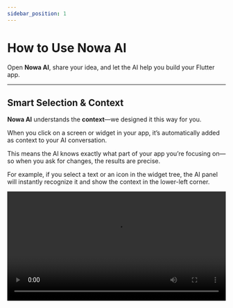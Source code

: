 ```yaml
---
sidebar_position: 1
---
```


# How to Use Nowa AI

Open **Nowa AI**, share your idea, and let the AI help you build your Flutter app.

---

## Smart Selection & Context

**Nowa AI** understands the **context**—we designed it this way for you.

When you click on a screen or widget in your app, it’s automatically added as context to your AI conversation.  

This means the AI knows exactly what part of your app you’re focusing on—so when you ask for changes, the results are precise.  

For example, if you select a text or an icon in the widget tree, the AI panel will instantly recognize it and show the context in the lower-left corner.

<video src="/videos/ai/target.webm" controls width="100%" />

---

## Attaching Screens and Widgets

Sometimes you’ll want to tell the AI, *“Work on this specific thing.”* That’s where attachments come in.  

You can attach an entire screen or just a single widget, and the AI will apply your changes directly there.  

Simply click the **Attach** button in the AI chat panel, then pick what you’d like to attach.  
From there, just describe what you’d like to change, and the AI will do the rest.

<video src="/videos/ai/attach.webm" controls width="100%" />

---

## Attaching Images

Want the AI to design something based on a picture you have in mind?  
You can attach images, and the AI will use them as inspiration—whether that’s generating similar widgets, pages, or just adding extra context.  

Here’s how:  

1. Click the **Attach** button in the AI panel.  
2. Select **Attach Image**.  
3. Choose the image from your computer.  

<video src="/videos/ai/image.webm" controls width="100%" />

---

## Reverting and Replaying Changes

Made a change you don’t like? Don’t worry.  

Just click **Revert changes**, and everything goes back to how it was before.  

And if you change your mind again, you can click **Replay changes** to redo the action instantly.  

<video src="/videos/ai/revert.webm" controls width="100%" />

---

## Starting a Fresh Chat

Sometimes you’ll want to start over with a clean slate. 

To begin a brand new conversation with the AI, click **New Chat**.  

This clears the chat history and context, so you can focus on your next idea without distractions.

<video src="/videos/ai/newchat.webm" controls width="100%" />

---
